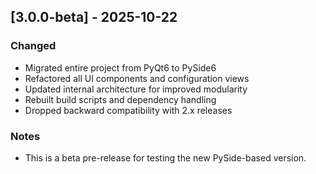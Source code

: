 ## [3.0.0-beta] - 2025-10-22
### Changed
- Migrated entire project from PyQt6 to PySide6
- Refactored all UI components and configuration views
- Updated internal architecture for improved modularity
- Rebuilt build scripts and dependency handling
- Dropped backward compatibility with 2.x releases

### Notes
- This is a beta pre-release for testing the new PySide-based version.
